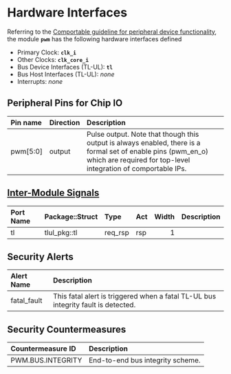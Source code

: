 # Hardware Interfaces

<!-- BEGIN CMDGEN util/regtool.py --interfaces ./hw/ip/pwm/data/pwm.hjson -->
Referring to the [Comportable guideline for peripheral device functionality](https://opentitan.org/book/doc/contributing/hw/comportability), the module **`pwm`** has the following hardware interfaces defined
- Primary Clock: **`clk_i`**
- Other Clocks: **`clk_core_i`**
- Bus Device Interfaces (TL-UL): **`tl`**
- Bus Host Interfaces (TL-UL): *none*
- Interrupts: *none*

## Peripheral Pins for Chip IO

| Pin name   | Direction   | Description                                                                                                                                                                           |
|:-----------|:------------|:--------------------------------------------------------------------------------------------------------------------------------------------------------------------------------------|
| pwm[5:0]   | output      | Pulse output.  Note that though this output is always enabled, there is a formal    set of enable pins (pwm_en_o) which are required for top-level integration of    comportable IPs. |

## [Inter-Module Signals](https://opentitan.org/book/doc/contributing/hw/comportability/index.html#inter-signal-handling)

| Port Name   | Package::Struct   | Type    | Act   |   Width | Description   |
|:------------|:------------------|:--------|:------|--------:|:--------------|
| tl          | tlul_pkg::tl      | req_rsp | rsp   |       1 |               |

## Security Alerts

| Alert Name   | Description                                                                       |
|:-------------|:----------------------------------------------------------------------------------|
| fatal_fault  | This fatal alert is triggered when a fatal TL-UL bus integrity fault is detected. |

## Security Countermeasures

| Countermeasure ID   | Description                      |
|:--------------------|:---------------------------------|
| PWM.BUS.INTEGRITY   | End-to-end bus integrity scheme. |

<!-- END CMDGEN -->
